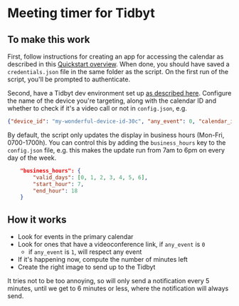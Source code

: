 # Meeting timer for Tidbyt

## To make this work

First, follow instructions for creating an app for accessing the
calendar as described in this [Quickstart
overview](https://developers.google.com/calendar/api/quickstart/python).
When done, you should have saved a `credentials.json` file in the same
folder as the script.  On the first run of the script, you'll be
prompted to authenticate.

Second, have a Tidbyt dev environment set up [as described
here](https://tidbyt.dev/docs/build/build-for-tidbyt). Configure the
name of the device you're targeting, along with the calendar ID and
whether to check if it's a video call or not in `config.json`, e.g.

``` json
{"device_id": "my-wonderful-device-id-30c", "any_event": 0, "calendar_id": "fred@foo.com"}
```

By default, the script only updates the display in business hours
(Mon-Fri, 0700-1700h). You can control this by adding the
`business_hours` key to the `config.json` file, e.g. this makes the
update run from 7am to 6pm on every day of the week.

``` json
    "business_hours": {
        "valid_days": [0, 1, 2, 3, 4, 5, 6],
        "start_hour": 7,
        "end_hour": 18
    }
```


## How it works

* Look for events in the primary calendar
* Look for ones that have a videoconference link, if `any_event` is `0`
  * if `any_event` is `1`, will respect any event
* If it's happening now, compute the number of minutes left
* Create the right image to send up to the Tidbyt

It tries not to be too annoying, so will only send a notification
every 5 minutes, until we get to 6 minutes or less, where the
notification will always send.
